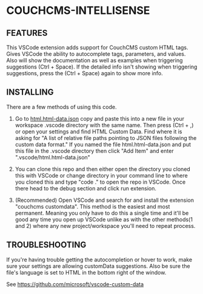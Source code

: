 # COUCHCMS-INTELLISENSE

## FEATURES

This VSCode extension adds support for CouchCMS custom HTML tags. Gives VSCode the ability to autocomplete tags, parameters, and values. Also will show the documentation as well as examples when triggering suggestions (Ctrl + Space). If the detailed info isn't showing when triggering suggestions, press the (Ctrl + Space) again to show more info.

## INSTALLING

There are a few methods of using this code.

1. Go to [html.html-data.json](html.html-data.json) copy and paste this into a new file in your workspace .vscode directory with the same name. Then press (Ctrl + ,) or open your settings and find HTML Custom Data. Find where it is asking for "A list of relative file paths pointing to JSON files following the custom data format." If you named the file html.html-data.json and put this file in the .vscode directory then click "Add Item" and enter ".vscode/html.html-data.json" 

2. You can clone this repo and then either open the directory you cloned this with VSCode or change directory in your command line to where you cloned this and type "code ." to open the repo in VSCode. Once there head to the debug section and click run extension.

3. (Recommended) Open VSCode and search for and install the extension "couchcms customdata". This method is the easiest and most permanent. Meaning you only have to do this a single time and it'll be good any time you open up VSCode unlike as with the other methods(1 and 2) where any new project/workspace you'll need to repeat process.

## TROUBLESHOOTING

If you're having trouble getting the autocompletion or hover to work, make sure your settings are allowing customData suggestions. Also be sure the file's language is set to HTML in the bottom right of the window.

See https://github.com/microsoft/vscode-custom-data
